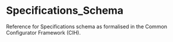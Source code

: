 # Specifications_Schema

Reference for Specifications schema as formalised in the Common Configurator Framework (CIH).
